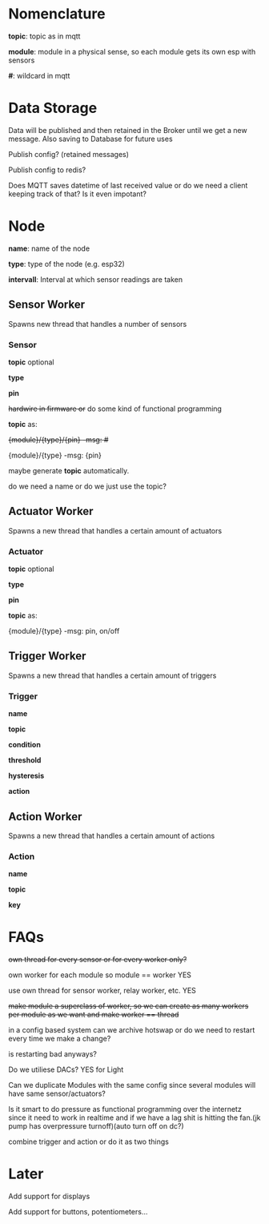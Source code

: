 # Nomenclature
__topic__: topic as in mqtt <p>
__module__: module in a physical sense, so each module gets its own esp with sensors <p>
__#__: wildcard in mqtt <p>

# Data Storage
Data will be published and then retained in the Broker until we get a new message. Also saving to Database for future uses <p>
Publish config? (retained messages) <p>
Publish config to redis? <p>
Does MQTT saves datetime of last received value or do we need a client keeping track of that? Is it even impotant? <p>



# Node
__name__: name of the node <p>
__type__: type of the node (e.g. esp32) <p>
__intervall__: Interval at which sensor readings are taken <p>
## Sensor Worker
Spawns new thread that handles a number of sensors <p>
### Sensor
__topic__ optional <p>
__type__ <p>
__pin__ <p>
~~hardwire in firmware or~~ do some kind of functional programming <p>
__topic__ as: <p>
~~{module}/{type}/{pin} -msg: #~~  <p>
{module}/{type}  -msg: {pin}<p>
maybe generate __topic__ automatically. <p>
do we need a name or do we just use the topic? <p>


## Actuator Worker
Spawns a new thread that handles a certain amount of actuators <p>

### Actuator
__topic__ optional <p>
__type__ <p>
__pin__ <p>

__topic__ as: <p>
{module}/{type} -msg: pin, on/off <p>
  
## Trigger Worker
Spawns a new thread that handles a certain amount of triggers <p>
### Trigger
__name__ <p>
__topic__ <p>
__condition__ <p>
__threshold__ <p>
__hysteresis__ <p>
__action__ <p>

## Action Worker
Spawns a new thread that handles a certain amount of actions <p>

### Action
__name__ <p>
__topic__ <p>
__key__ <p>










  
# FAQs
  
~~own thread for every sensor or for every worker only?~~ <p>
own worker for each module so module == worker YES<p>
use own thread for sensor worker, relay worker, etc. YES <p>
~~make module a superclass of worker, so we can create as many workers per module as we want and make worker == thread~~ <p>
in a config based system can we archive hotswap or do we need to restart every time we make a change?<p>
is restarting bad anyways? <p>
Do we utiliese DACs? YES for Light <p> 
Can we duplicate Modules with the same config since several modules will have same sensor/actuators? <p>
Is it smart to do pressure as functional programming over the internetz since it need to work in realtime and if we have a lag shit is hitting the fan.(jk pump has overpressure turnoff)(auto turn off on dc?) <p>
combine trigger and action or do it as two things <p>



# Later

Add support for displays <p>
Add support for buttons, potentiometers... <p>